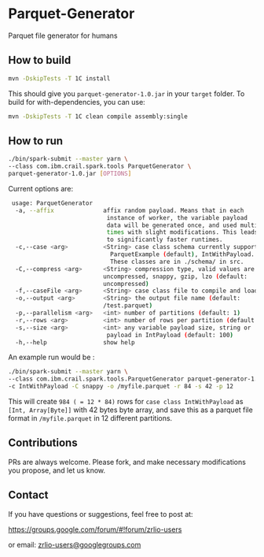 # Parquet-Generator 
Parquet file generator for humans

## How to build
```bash
mvn -DskipTests -T 1C install
```

This should give you `parquet-generator-1.0.jar` in your `target` folder.
To build for with-dependencies, you can use: 
```bash
mvn -DskipTests -T 1C clean compile assembly:single
```

## How to run
```bash
./bin/spark-submit --master yarn \ 
--class com.ibm.crail.spark.tools ParquetGenerator \ 
parquet-generator-1.0.jar [OPTIONS]
```

Current options are: 
```bash
 usage: ParquetGenerator
  -a, --affix              affix random payload. Means that in each 
                            instance of worker, the variable payload 
                            data will be generated once, and used multiple 
                            times with slight modifications. This leads 
                            to significantly faster runtimes. 
  -c,--case <arg>          <String> case class schema currently supported are: 
                             ParquetExample (default), IntWithPayload. 
                             These classes are in ./schema/ in src.
  -C,--compress <arg>      <String> compression type, valid values are:
                           uncompressed, snappy, gzip, lzo (default:
                           uncompressed)
  -f,--caseFile <arg>      <String> case class file to compile and load (NYI)  
  -o,--output <arg>        <String> the output file name (default:
                           /test.parquet)  
  -p,--parallelism <arg>   <int> number of partitions (default: 1)
  -r,--rows <arg>          <int> number of rows per partition (default: 10)  
  -s,--size <arg>          <int> any variable payload size, string or
                            payload in IntPayload (default: 100)  
  -h,--help                show help
```
An example run would be : 
```bash 
./bin/spark-submit --master yarn \
--class com.ibm.crail.spark.tools.ParquetGenerator parquet-generator-1.0.jar \
-c IntWithPayload -C snappy -o /myfile.parquet -r 84 -s 42 -p 12
```
This will create `984 ( = 12 * 84)` rows for `case class IntWithPayload` as 
`[Int, Array[Byte]]` with 42 bytes byte array, and save this as a parquet file 
format in `/myfile.parquet` in 12 different partitions. 

## Contributions

PRs are always welcome. Please fork, and make necessary modifications 
you propose, and let us know. 

## Contact 

If you have questions or suggestions, feel free to post at:

https://groups.google.com/forum/#!forum/zrlio-users

or email: zrlio-users@googlegroups.com
